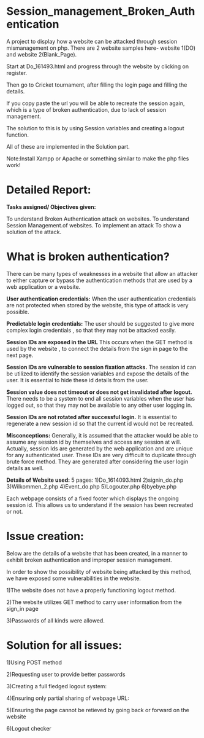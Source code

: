 # Session_management_Broken_Authentication
A project to display how a website can be attacked through session mismanagement on php. There are 2 website samples here- website 1(DO) and website 2(Blank_Page).


Start at Do_161493.html and progress through the website by clicking on register.


Then go to Cricket tournament, after filling the login page and filling the details.


If you copy paste the url you will be able to recreate the session again, which is a type of broken authentication, due to lack of session management.


The solution to this is by using Session variables and creating a logout function.

All of these are implemented in the Solution part.

Note:Install Xampp or Apache or something similar to make the php files work!






# Detailed Report:

**Tasks assigned/ Objectives given:**

To understand Broken Authentication attack on websites.
To understand Session Management.of websites.
To implement an attack 
To show a solution of the attack.




# What is broken authentication?
There can be many types of weaknesses in a website that allow an attacker to either capture or bypass the authentication methods that are used by a web application or a website.


**User authentication credentials:**
When the user authentication credentials are not protected when stored by the website, this type of attack is very possible.

 
**Predictable login credentials:**
The user should be suggested to give more complex login credentials , so that they may not be attacked easily.


**Session IDs are exposed in the URL**
This occurs when the GET method is used by the website , to connect the details from the sign in page to the next page.

**Session IDs are vulnerable to session fixation attacks.**
The session id can be utilized to identify the session variables and expose the details of the user. It is essential to hide these id details from the user.

**Session value does not timeout or does not get invalidated after logout.**
There needs to be a system to end all session variables when the user has logged out, so that they may not be available to any other user logging in.

**Session IDs are not rotated after successful login.**
It is essential to regenerate a new session id so that the current id would not be recreated.




**Misconceptions:**
Generally, it is assumed that the attacker would be able to assume any session id by themselves and access any session at will.
Actually, session Ids are generated by the web application and are unique for any authenticated user. These IDs are very difficult to duplicate through brute force method. They are generated after considering the user login details as well. 



**Details of Website used:**
5 pages:
1)Do_1614093.html
2)signin_do.php
3)Wilkommen_2.php
4)Event_do.php
5)Logouter.php
6)byebye.php


Each webpage consists of a fixed footer which displays the ongoing session id.
This allows us to understand if the session has been recreated or not.

# Issue creation:
Below are the details of a website that has been created, in a manner to exhibit broken authentication and improper session management.

In order to show the possibility of website being attacked by this method, we have exposed some vulnerabilities in the website.

1)The website does not have a properly functioning logout method.


2)The website utilizes GET method to carry user information from the sign_in page

3)Passwords of all kinds were allowed.

# Solution for all issues:
1)Using POST method 

2)Requesting user to provide better passwords


3)Creating a full fledged logout system:

4)Ensuring only partial sharing of webpage URL:

5)Ensuring the page cannot be retieved by going back or forward on the website

6)Logout checker


